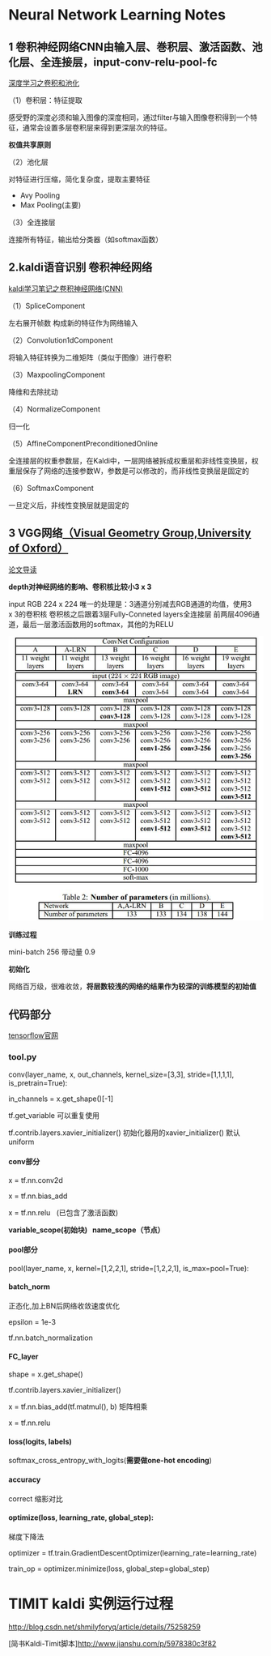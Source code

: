 # Neural Network Learning Notes

## 1 卷积神经网络CNN由输入层、巻积层、激活函数、池化层、全连接层，input-conv-relu-pool-fc 

[深度学习之卷积和池化](https://www.cnblogs.com/believe-in-me/p/6645402.html)

（1）卷积层：特征提取 

感受野的深度必须和输入图像的深度相同，通过filter与输入图像卷积得到一个特征，通常会设置多层卷积层来得到更深层次的特征。

**权值共享原则**

（2）池化层

对特征进行压缩，简化复杂度，提取主要特征

- Avy Pooling
- Max Pooling(主要)

（3）全连接层

连接所有特征，输出给分类器（如softmax函数）

## 2.kaldi语音识别 卷积神经网络

[kaldi学习笔记之卷积神经网络(CNN)](http://blog.csdn.net/DuishengChen/article/details/50085707)

（1）SpliceComponent

左右展开帧数 构成新的特征作为网络输入

（2）Convolution1dComponent

将输入特征转换为二维矩阵（类似于图像）进行卷积

（3）MaxpoolingComponent

降维和去除扰动

（4）NormalizeComponent

归一化

（5）AffineComponentPreconditionedOnline

全连接层的权重参数层，在Kaldi中，一层网络被拆成权重层和非线性变换层，权重层保存了网络的连接参数W，参数是可以修改的，而非线性变换层是固定的

（6）SoftmaxComponent

一旦定义后，非线性变换层就是固定的

## 3 VGG网络[（Visual Geometry Group,University of Oxford）](http://www.robots.ox.ac.uk/~vgg/research/very_deep/)

[论文导读](https://arxiv.org/abs/1409.1556)

**depth对神经网络的影响、卷积核比较小3 x 3**

input RGB 224 x 224 唯一的处理是：3通道分别减去RGB通道的均值，使用3 x 3的卷积核 卷积核之后跟着3层Fully-Conneted layers全连接层 前两层4096通道，最后一层激活函数用的softmax，其他的为RELU

![](https://github.com/Nrdxh/deep-learning-notes/blob/master/image/vgg.jpg?raw=true)

**训练过程**

mini-batch 256 带动量 0.9

**初始化**

网络百万级，很难收敛，**将层数较浅的网络的结果作为较深的训练模型的初始值**

## 代码部分

[tensorflow官网](www.tensorflow.org)

### tool.py

conv(layer_name, x, out_channels, kernel_size=[3,3], stride=[1,1,1,1], is_pretrain=True):

in_channels = x.get_shape()[-1]

tf.get_variable 可以重复使用 

tf.contrib.layers.xavier_initializer()  初始化器用的xavier_initializer() 默认uniform

#### conv部分

x = tf.nn.conv2d

x = tf.nn.bias_add

x = tf.nn.relu   (已包含了激活函数)

**variable_scope(初始块)   name_scope（节点）**

#### pool部分

pool(layer_name, x, kernel=[1,2,2,1], stride=[1,2,2,1], is_max=pool=True):

#### batch_norm

正态化,加上BN后网络收敛速度优化

epsilon = 1e-3

tf.nn.batch_normalization

#### FC_layer

shape = x.get_shape()

tf.contrib.layers.xavier_initializer()

x = tf.nn.bias_add(tf.matmul(), b) 矩阵相乘

x = tf.nn.relu

#### loss(logits, labels)

softmax_cross_entropy_with_logits(**需要做one-hot encoding**)

#### accuracy

correct 缩影对比

#### optimize(loss, learning_rate, global_step):

梯度下降法

optimizer = tf.train.GradientDescentOptimizer(learning_rate=learning_rate)

train_op = optimizer.minimize(loss, global_step=global_step)


# TIMIT kaldi 实例运行过程
http://blog.csdn.net/shmilyforyq/article/details/75258259

[简书Kaldi-Timit脚本]http://www.jianshu.com/p/5978380c3f82
